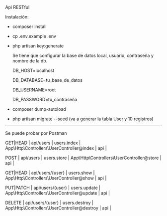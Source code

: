 Api RESTful

Instalación:

- composer install

- cp .env.example .env

- php artisan key:generate

  Se tiene que configurar la base de datos local, usuario, contraseña y nombre de la db.

	DB_HOST=localhost 

	DB_DATABASE=tu_base_de_datos

	DB_USERNAME=root

	DB_PASSWORD=tu_contraseña


- composer dump-autoload

- php artisan migrate --seed  (va a generar la tabla User y 10 registros)

---------------------------------------------

Se puede probar por Postman 


GET|HEAD  | api/users        | users.index   | App\Http\Controllers\UserController@index   | api        |

POST      | api/users        | users.store   | App\Http\Controllers\UserController@store   | api        |

GET|HEAD  | api/users/{user} | users.show    | App\Http\Controllers\UserController@show    | api        |

PUT|PATCH | api/users/{user} | users.update  | App\Http\Controllers\UserController@update  | api        |

DELETE    | api/users/{user} | users.destroy | App\Http\Controllers\UserController@destroy | api        |


